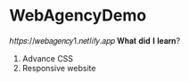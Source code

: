 # WebAgencyDemo

ℎ𝑡𝑡𝑝𝑠://𝑤𝑒𝑏𝑎𝑔𝑒𝑛𝑐𝑦1.𝑛𝑒𝑡𝑙𝑖𝑓𝑦.𝑎𝑝𝑝
𝐖𝐡𝐚𝐭 𝐝𝐢𝐝 𝐈 𝐥𝐞𝐚𝐫𝐧?
1. Advance CSS 
2. Responsive website
